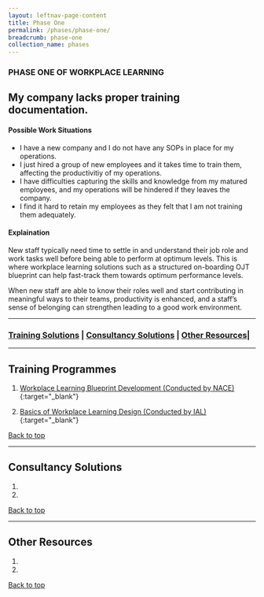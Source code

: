 ```yaml
---
layout: leftnav-page-content
title: Phase One
permalink: /phases/phase-one/
breadcrumb: phase-one
collection_name: phases
---
```



### PHASE ONE OF WORKPLACE LEARNING
## My company lacks proper training documentation.

#### Possible Work Situations
* I have a new company and I do not have any SOPs in place for my operations. 
* I just hired a group of new employees and it takes time to train them, affecting the productivitiy of my operations.
* I have difficulties capturing the skills and knowledge from my matured employees, and my operations will be hindered if they leaves the company.
* I find it hard to retain my employees as they felt that I am not training them adequately.


#### Explaination
New staff typically need time to settle in and understand their job role and work tasks well before being able to perform at optimum levels. This is where workplace learning solutions such as a structured on-boarding OJT blueprint can help fast-track them towards optimum performance levels. 

When new staff are able to know their roles well and start contributing in meaningful ways to their teams, productivity is enhanced, and a staff’s sense of belonging can strengthen leading to a good work environment. 

-------------------

### [Training Solutions](#training) | [Consultancy Solutions](#consultancy) | [Other Resources](#other)| 

-------------------


<a name="training"></a>

## Training Programmes
1. [Workplace Learning Blueprint Development (Conducted by NACE)](https://www.nyp.edu.sg/lifelong-learning/national-centre-of-excellence-for-workplace-learning-nace/courses-training.html){:target="_blank"}

2. [Basics of Workplace Learning Design (Conducted by IAL)](https://www.ial.edu.sg/learn-at-ial/ial-programmes/other-continuing-and-professional-development/Basics-of-Workplace-Learning-Design.html){:target="_blank"}


[Back to top](#top)

-------------------

<a name="consultancy"></a>
## Consultancy Solutions
1. <br>
2.


[Back to top](#top)

-------------------

<a name="other"></a>
## Other Resources
1. <br>
2.


[Back to top](#top)
